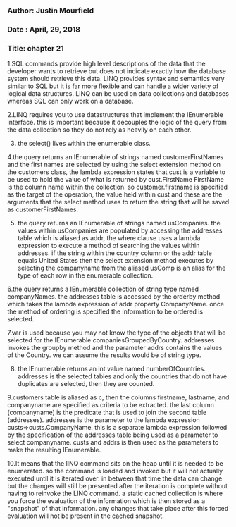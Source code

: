 ### Author: Justin Mourfield
### Date : April, 29, 2018
### Title: chapter 21

1.SQL commands provide high level descriptions of the data that the developer wants to retrieve but does not indicate exactly how the database system should retrieve this data. LINQ provides syntax and semantics very similar to SQL but it is far more flexible and can handle a wider variety of logical data structures. LINQ can be used on data collections and databases whereas SQL can only work on a database.

2.LINQ requires you to use datastructures that implement the IEnumerable interface. this is important because it decouples the logic of the query from the data collection so they do not rely as heavily on each other.

3. the select() lives within the enumerable class.

4.the query returns an IEnumerable of strings named customerFirstNames and the first names are selected by using the select extension method on the customers class, the lambda expression states that cust is a variable to be used to hold the value of what is returned by cust.FirstName FirstName is the column name within the collection. so customer.firstname is specified as the target of the operation, the value held within cust and these are the arguments that the select method uses to return the string that will be saved as customerFirstNames.

5. the query returns an IEnumerable of strings named usCompanies. the values within usCompanies are populated by accessing the addresses table which is aliased as addr, the where clause uses a lambda expression to execute a method of searching the values within addresses. if the string within the country column or the addr table equals United States then the select extension method executes by selecting the companyname from the aliased usComp is an alias for the type of each row in the enumerable collection.

6.the query returns a IEnumerable collection of string type named companyNames. the addresses table is accessed by the orderby method which takes the lambda expression of addr property CompanyName. once the method of ordering is specified the information to be ordered is selected.

7.var is used because you may not know the type of the objects that will be selected for the IEnumerable companiesGroupedByCountry. addresses invokes the groupby method and the parameter addrs contains the values of the Country. we can assume the results would be of string type. 

8. the IEnumerable returns an int value named numberOfCountries. addresses is the selected tables and only the countries that do not have duplicates are selected, then they are counted. 

9.customers table is aliased as c, then the columns firstname, lastname, and companyname are specified as criteria to be extracted. the last column (companyname) is the predicate that is used to join the second table (addresses). addresses is the parameter to the lambda expression custs=>custs.CompanyName. this is a separate lambda expression followed by the specification of the addresses table being used as a parameter to select companyname. custs and addrs is then used as the parameters to make the resulting IEnumerable.  

10.It means that the lINQ command sits on the heap until it is needed to be enumerated. so the command is loaded and invoked but it will not actually executed until it is iterated over. in between that time the data can change but the changes will still be presented after the iteration is complete without having to reinvoke the LINQ command. a static cached collection is where you force the evaluation of the information which is then stored as a "snapshot" of that information. any changes that take place after this forced evaluation will not be present in the cached snapshot. 